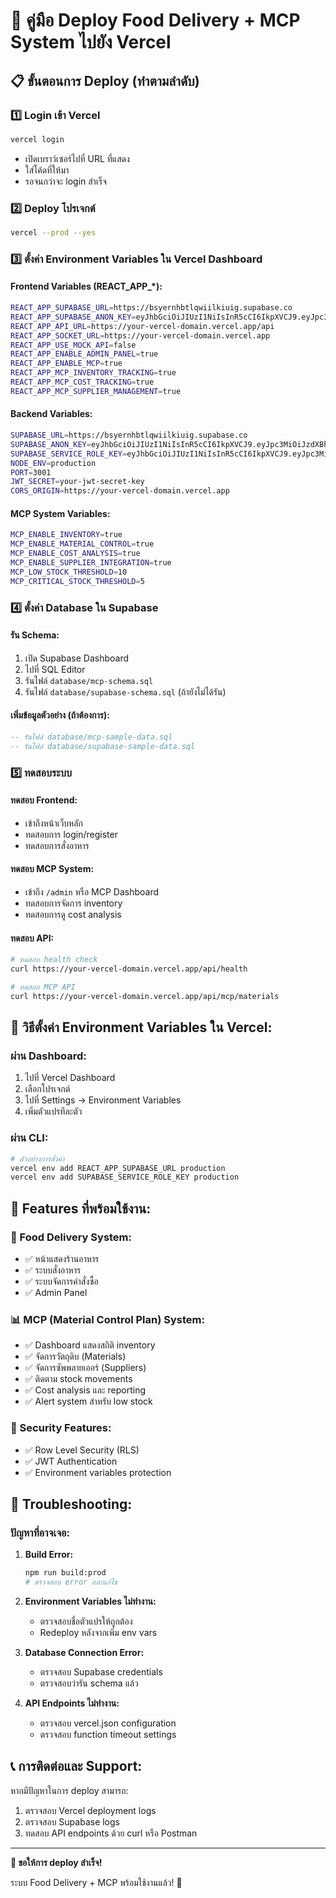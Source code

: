 # 🚀 คู่มือ Deploy Food Delivery + MCP System ไปยัง Vercel

## 📋 **ขั้นตอนการ Deploy (ทำตามลำดับ)**

### 1️⃣ **Login เข้า Vercel**
```bash
vercel login
```
- เปิดเบราว์เซอร์ไปที่ URL ที่แสดง
- ใส่โค้ดที่ให้มา
- รอจนกว่าจะ login สำเร็จ

### 2️⃣ **Deploy โปรเจกต์**
```bash
vercel --prod --yes
```

### 3️⃣ **ตั้งค่า Environment Variables ใน Vercel Dashboard**

#### **Frontend Variables (REACT_APP_*):**
```bash
REACT_APP_SUPABASE_URL=https://bsyernhbtlqwiilkiuig.supabase.co
REACT_APP_SUPABASE_ANON_KEY=eyJhbGciOiJIUzI1NiIsInR5cCI6IkpXVCJ9.eyJpc3MiOiJzdXBhYmFzZSIsInJlZiI6ImJzeWVybmhidGxxd2lpbGtpdWlnIiwicm9sZSI6ImFub24iLCJpYXQiOjE3NjAxNzI5ODM
REACT_APP_API_URL=https://your-vercel-domain.vercel.app/api
REACT_APP_SOCKET_URL=https://your-vercel-domain.vercel.app
REACT_APP_USE_MOCK_API=false
REACT_APP_ENABLE_ADMIN_PANEL=true
REACT_APP_ENABLE_MCP=true
REACT_APP_MCP_INVENTORY_TRACKING=true
REACT_APP_MCP_COST_TRACKING=true
REACT_APP_MCP_SUPPLIER_MANAGEMENT=true
```

#### **Backend Variables:**
```bash
SUPABASE_URL=https://bsyernhbtlqwiilkiuig.supabase.co
SUPABASE_ANON_KEY=eyJhbGciOiJIUzI1NiIsInR5cCI6IkpXVCJ9.eyJpc3MiOiJzdXBhYmFzZSIsInJlZiI6ImJzeWVybmhidGxxd2lpbGtpdWlnIiwicm9sZSI6ImFub24iLCJpYXQiOjE3NjAxNzI5ODM
SUPABASE_SERVICE_ROLE_KEY=eyJhbGciOiJIUzI1NiIsInR5cCI6IkpXVCJ9.eyJpc3MiOiJzdXBhYmFzZSIsInJlZiI6ImJzeWVybmhidGxxd2lpbGtpdWlnIiwicm9sZSI6InNlcnZpY2Vfcm9sZSIsImlhdCI6MTc2MDE3Mjk4MywiZXhwIjoyMDc1NzQ4OTgzfQ.pwh0PtN85_QuwtQGj9JXOZPQQ_ZLqbN5UJIAHuYJtcE
NODE_ENV=production
PORT=3001
JWT_SECRET=your-jwt-secret-key
CORS_ORIGIN=https://your-vercel-domain.vercel.app
```

#### **MCP System Variables:**
```bash
MCP_ENABLE_INVENTORY=true
MCP_ENABLE_MATERIAL_CONTROL=true
MCP_ENABLE_COST_ANALYSIS=true
MCP_ENABLE_SUPPLIER_INTEGRATION=true
MCP_LOW_STOCK_THRESHOLD=10
MCP_CRITICAL_STOCK_THRESHOLD=5
```

### 4️⃣ **ตั้งค่า Database ใน Supabase**

#### **รัน Schema:**
1. เปิด Supabase Dashboard
2. ไปที่ SQL Editor
3. รันไฟล์ `database/mcp-schema.sql`
4. รันไฟล์ `database/supabase-schema.sql` (ถ้ายังไม่ได้รัน)

#### **เพิ่มข้อมูลตัวอย่าง (ถ้าต้องการ):**
```sql
-- รันไฟล์ database/mcp-sample-data.sql
-- รันไฟล์ database/supabase-sample-data.sql
```

### 5️⃣ **ทดสอบระบบ**

#### **ทดสอบ Frontend:**
- เข้าถึงหน้าเว็บหลัก
- ทดสอบการ login/register
- ทดสอบการสั่งอาหาร

#### **ทดสอบ MCP System:**
- เข้าถึง `/admin` หรือ MCP Dashboard
- ทดสอบการจัดการ inventory
- ทดสอบการดู cost analysis

#### **ทดสอบ API:**
```bash
# ทดสอบ health check
curl https://your-vercel-domain.vercel.app/api/health

# ทดสอบ MCP API
curl https://your-vercel-domain.vercel.app/api/mcp/materials
```

## 🔧 **วิธีตั้งค่า Environment Variables ใน Vercel:**

### **ผ่าน Dashboard:**
1. ไปที่ Vercel Dashboard
2. เลือกโปรเจกต์
3. ไปที่ Settings → Environment Variables
4. เพิ่มตัวแปรทีละตัว

### **ผ่าน CLI:**
```bash
# ตัวอย่างการตั้งค่า
vercel env add REACT_APP_SUPABASE_URL production
vercel env add SUPABASE_SERVICE_ROLE_KEY production
```

## 🎯 **Features ที่พร้อมใช้งาน:**

### **🍕 Food Delivery System:**
- ✅ หน้าแสดงร้านอาหาร
- ✅ ระบบสั่งอาหาร
- ✅ ระบบจัดการคำสั่งซื้อ
- ✅ Admin Panel

### **📊 MCP (Material Control Plan) System:**
- ✅ Dashboard แสดงสถิติ inventory
- ✅ จัดการวัตถุดิบ (Materials)
- ✅ จัดการซัพพลายเออร์ (Suppliers)
- ✅ ติดตาม stock movements
- ✅ Cost analysis และ reporting
- ✅ Alert system สำหรับ low stock

### **🔐 Security Features:**
- ✅ Row Level Security (RLS)
- ✅ JWT Authentication
- ✅ Environment variables protection

## 🚨 **Troubleshooting:**

### **ปัญหาที่อาจเจอ:**

1. **Build Error:**
   ```bash
   npm run build:prod
   # ตรวจสอบ error และแก้ไข
   ```

2. **Environment Variables ไม่ทำงาน:**
   - ตรวจสอบชื่อตัวแปรให้ถูกต้อง
   - Redeploy หลังจากเพิ่ม env vars

3. **Database Connection Error:**
   - ตรวจสอบ Supabase credentials
   - ตรวจสอบว่ารัน schema แล้ว

4. **API Endpoints ไม่ทำงาน:**
   - ตรวจสอบ vercel.json configuration
   - ตรวจสอบ function timeout settings

## 📞 **การติดต่อและ Support:**

หากมีปัญหาในการ deploy สามารถ:
1. ตรวจสอบ Vercel deployment logs
2. ตรวจสอบ Supabase logs
3. ทดสอบ API endpoints ด้วย curl หรือ Postman

---

**🎉 ขอให้การ deploy สำเร็จ!** 

ระบบ Food Delivery + MCP พร้อมใช้งานแล้ว! 🚀